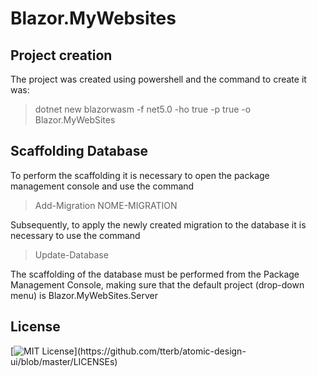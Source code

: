 # Blazor.MyWebsites

## Project creation

The project was created using powershell and the command to create it was:

>dotnet new blazorwasm -f net5.0 -ho true -p true -o Blazor.MyWebSites

## Scaffolding Database

To perform the scaffolding it is necessary to open the package management console and use the command

>Add-Migration NOME-MIGRATION

Subsequently, to apply the newly created migration to the database it is necessary to use the command

>Update-Database

The scaffolding of the database must be performed from the Package Management Console, making sure that the default project (drop-down menu) is Blazor.MyWebSites.Server

## License

[![MIT License](https://img.shields.io/apm/l/atomic-design-ui.svg?)](https://github.com/tterb/atomic-design-ui/blob/master/LICENSEs)
